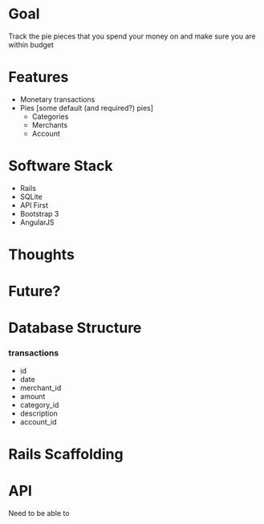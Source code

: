 # Goal

Track the pie pieces that you spend your money on and make sure you are within budget

# Features
  - Monetary transactions
  - Pies [some default (and required?) pies]
     - Categories
     - Merchants
     - Account

# Software Stack
  - Rails
  - SQLite
  - API First
  - Bootstrap 3
  - AngularJS

# Thoughts



# Future?



# Database Structure

### transactions

 - id
 - date
 - merchant_id
 - amount
 - category_id
 - description
 - account_id

# Rails Scaffolding



# API

Need to be able to
